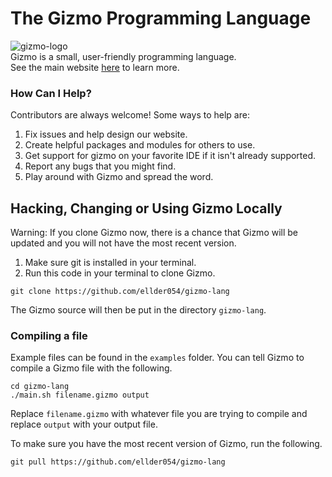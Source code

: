# The Gizmo Programming Language
![gizmo-logo](https://user-images.githubusercontent.com/76635411/117458638-7f045b80-af18-11eb-8bbe-33fb328ea454.png)  
Gizmo is a small, user-friendly programming language.  
See the main website [here](https://ellder054.github.io/gizmolang/) to learn more.

### How Can I Help?
Contributors are always welcome! Some ways to help are:  
1. Fix issues and help design our website.  
2. Create helpful packages and modules for others to use.  
3. Get support for gizmo on your favorite IDE if it isn't already supported.  
4. Report any bugs that you might find.  
5. Play around with Gizmo and spread the word.

## Hacking, Changing or Using Gizmo Locally
Warning: If you clone Gizmo now, there is a chance that Gizmo will be updated and you will not have the most recent version.  
1. Make sure git is installed in your terminal.  
2. Run this code in your terminal to clone Gizmo.
```shell
git clone https://github.com/ellder054/gizmo-lang
```

The Gizmo source will then be put in the directory `gizmo-lang`.

### Compiling a file
Example files can be found in the `examples` folder.
You can tell Gizmo to compile a Gizmo file with the following.
```shell
cd gizmo-lang
./main.sh filename.gizmo output
```
Replace `filename.gizmo` with whatever file you are trying to compile and replace `output` with your output file.  
  
To make sure you have the most recent version of Gizmo, run the following.
```shell
git pull https://github.com/ellder054/gizmo-lang
```
